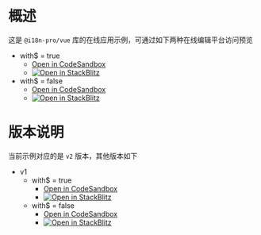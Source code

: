 
# 概述
这是 `@i18n-pro/vue` 库的在线应用示例，可通过如下两种在线编辑平台访问预览
* with$ = true
   * [Open in CodeSandbox](https://codesandbox.io/p/github/i18n-pro/vue-demo/main?file=README_zh-CN.md)
   * [![Open in StackBlitz](https://developer.stackblitz.com/img/open_in_stackblitz_small.svg "Open in StackBlitz")](https://stackblitz.com/github/i18n-pro/vue-demo?file=README_zh-CN.md)
* with$ = false
   * [Open in CodeSandbox](https://codesandbox.io/p/github/i18n-pro/vue-demo/simple?file=README_zh-CN.md)
   * [![Open in StackBlitz](https://developer.stackblitz.com/img/open_in_stackblitz_small.svg "Open in StackBlitz")](https://stackblitz.com/github/i18n-pro/vue-demo/tree/simple?file=README_zh-CN.md)


# 版本说明
当前示例对应的是 `v2` 版本，其他版本如下
* v1
  * with$ = true
     * [Open in CodeSandbox](https://codesandbox.io/p/github/i18n-pro/vue-demo/v1?file=README_zh-CN.md)
     * [![Open in StackBlitz](https://developer.stackblitz.com/img/open_in_stackblitz_small.svg "Open in StackBlitz")](https://stackblitz.com/github/i18n-pro/vue-demo/tree/v1?file=README_zh-CN.md)
  * with$ = false
     * [Open in CodeSandbox](https://codesandbox.io/p/github/i18n-pro/vue-demo/v1-simple?file=README_zh-CN.md)
     * [![Open in StackBlitz](https://developer.stackblitz.com/img/open_in_stackblitz_small.svg "Open in StackBlitz")](https://stackblitz.com/github/i18n-pro/vue-demo/tree/v1-simple?file=README_zh-CN.md)

